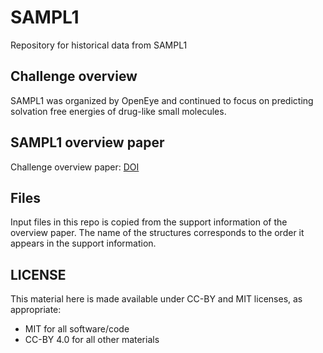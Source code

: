 # SAMPL1
Repository for historical data from SAMPL1

## Challenge overview
SAMPL1 was organized by OpenEye and continued to focus on predicting solvation free energies of drug-like small molecules.

## SAMPL1 overview paper
Challenge overview paper: [DOI](https://doi.org/10.1021/jp806724u)

## Files
Input files in this repo is copied from the support information of the overview paper. The name of the structures corresponds to the order it appears in the support information.

## LICENSE

This material here is made available under CC-BY and MIT licenses, as appropriate:

* MIT for all software/code
* CC-BY 4.0 for all other materials
